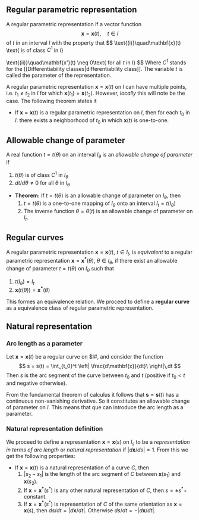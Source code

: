 ## Regular parametric representation
A regular parametric representation if a vector function
$$
\mathbf{x} = \mathbf{x}(t),\quad t\in I
$$
of $t$ in an interval $I$ with the property that
$$
\text{(i)}\quad\mathbf{x}(t) \text{ is of class $C^1$ in $I$}

$$
$$
\text{(ii)}\quad\mathbf{x'}(t) \neq 0\text{ for all $t$ in $I$}
$$
Where $C^1$ stands for the [[Differentiability classes|differentiability class]]. The variable $t$ is called the parameter of the representation.

A regular parametric representation $\mathbf{x} = \mathbf{x}(t)$ on $I$ can have multiple points, i.e. $t_1 \neq t_2$ in $I$ for which $\mathbf{x}(t_1) = \mathbf{x}(t_2)$. However, _locally_ this will note be the case. The following theorem states it
- If $\mathbf{x} = \mathbf{x}(t)$ is a regular parametric representation on $I$, then for each $t_0$ in $I.$ there exists a neighborhood of $t_0$ in which $\mathbf{x}(t)$ is one-to-one.

## Allowable change of parameter
A real function $t = t(\theta)$ on an interval $I_\theta$ is an _allowable change of parameter_ if
1. $t(\theta)$ is of class $C^1$ in $I_\theta$
2. $dt/d\theta \neq 0$ for all $\theta$ in $I_\theta$

- **Theorem:** If $t = t(\theta)$ is an allowable change of parameter on $I_\theta$, then
	1. $t = t(\theta)$ is a one-to-one mapping of $I_\theta$ onto an interval $I_t= t(I_\theta)$
	2. The inverse function $\theta = \theta(t)$ is an allowable change of parameter on $I_t$.

## Regular curves
A regular parametric representation $\mathbf{x} = \mathbf{x}(t)$, $t\in I_t$, is _equivalent_ to a regular parametric representation $\mathbf{x} = \mathbf{x^*}(\theta)$, $\theta \in I_\theta$, if there exist an allowable change of parameter $t = t(\theta)$ on $I_\theta$ such that
1. $t(I_\theta) = I_t$
2. $\mathbf{x}(t(\theta)) = \mathbf{x^*}(\theta)$

This formes an equivalence relation. We proceed to define a **regular curve** as a equivalence class of regular parametric representation.


## Natural representation

### Arc length as a parameter
Let $\mathbf{x} = \mathbf{x}(t)$ be a regular curve on $I#, and consider the function
$$
s = s(t) = \int_{t_0}^t \left| \frac{d\mathbf{x}}{dt}\ \right|\,dt
$$
Then $s$ is the arc segment of the curve between $t_0$ and $t$ (positive if $t_0 < t$ and negative otherwise).

From the fundamental theorem of calculus it follows that $\mathbf{s} = \mathbf{s}(t)$ has a continuous non-vanishing derivative. So it constitutes an allowable change of parameter on $I$. This means that que can introduce the arc length as a parameter.

### Natural representation definition
We proceed to define a representation $\mathbf{x} = \mathbf{x}(s)$ on $I_s$ to be a _representation in terms of arc length_ or _natural representation_ if $|d\mathbf{x}/ds| = 1$. From this we get the following properties:

- If $\mathbf{x} = \mathbf{x}(t)$ is a natural representation of a curve $C$, then
	1. $| s_2 - s_1|$ is the length of the arc segment of $C$ between $\mathbf{x}(s_1)$ and $\mathbf{x}(s_2)$.
	2. If $\mathbf{x} = \mathbf{x^*}(s^*)$ is any other natural representation of $C$, then $s = \pm s^* +$ constant.
	3. If $\mathbf{x} = \mathbf{x^*}(s^*)$ is representation of $C$ of the same orientation as $\mathbf{x} = \mathbf{x}(s)$, then $ds/dt = |d\mathbf{x}/dt|$. Otherwise $ds/dt = -|d\mathbf{x}/dt|$.